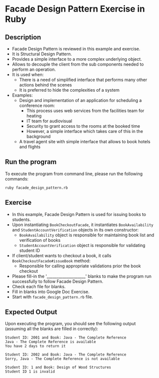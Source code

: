 # Facade Design Pattern Exercise in Ruby

## Description
* Facade Design Pattern is reviewed in this example and exercise.
* It is Structural Design Pattern.
* Provides a simple interface to a more complex underlying object.
* Allows to decouple the client from the sub components needed to perform an operation.
* It is used when:
  * There is a need of simplified interface that performs many other actions behind the scenes
  * It is preferred to hide the complexities of a system
* Examples:
  * Design and implementation of an application for scheduling a conference room:
    * This process uses web services from the facilities team for heating
    * IT team for audiovisual
    * Security to grant access to the rooms at the booked time
    * However, a simple interface which takes care of this in the background
  * A travel agent site with simple interface that allows to book hotels and flights

## Run the program
To execute the program from command line, please run the following commands:
```
ruby facade_design_pattern.rb
```

## Exercise
* In this example, Facade Design Pattern is used for issuing books to students.
* Upon instantiating `BookCheckoutFacade`, it instantiates `BookAvailability` and `StudentAccountVerification` objects
in its own constructor:
  * `BookAvailability` object is responsible for maintaining book list and verification of books
  * `StudentAccountVerification` object is responsible for validating student ID
* If client/student wants to checkout a book, it calls `BookCheckoutFacade#issueBook` method:
  * Responsible for calling appropriate validations prior the book checkout
* Please fill-in the '____________________'  blanks to make the program run successfully to follow Facade Design
Pattern.
* Check each file for blanks.
* Fill in blanks into Google Doc Exercise.
* Start with `facade_design_pattern.rb` file.

## Expected Output
Upon executing the program, you should see the following output (assuming all the blanks are filled in correctly):

```
Student ID: 2001 and Book: Java - The Complete Reference
Java - The Complete Reference is available
You have 2 days to return it

Student ID: 2002 and Book: Java - The Complete Reference
Sorry, Java - The Complete Reference is not available

Student ID: 1 and Book: Design of Wood Structures
Student ID 1 is invalid
```
